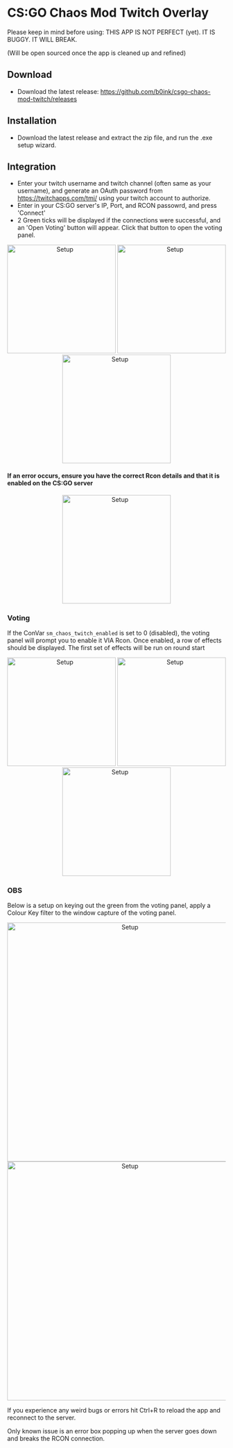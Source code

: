 # CS:GO Chaos Mod Twitch Overlay

Please keep in mind before using: THIS APP IS NOT PERFECT (yet). IT IS BUGGY. IT WILL BREAK.

(Will be open sourced once the app is cleaned up and refined)

## Download
- Download the latest release: https://github.com/b0ink/csgo-chaos-mod-twitch/releases

## Installation
- Download the latest release and extract the zip file, and run the .exe setup wizard.

## Integration
- Enter your twitch username and twitch channel (often same as your username), and generate an OAuth password from https://twitchapps.com/tmi/ using your twitch account to authorize.
- Enter in your CS:GO server's IP, Port, and RCON passowrd, and press 'Connect'
- 2 Green ticks will be displayed if the connections were successful, and an 'Open Voting' button will appear. Click that button to open the voting panel.

<p align="center">
	<img src="https://csgochaosmod.com/gallery/twitch-overlay/Setup_1.PNG" 	width="250" title="Setup">
	<img src="https://csgochaosmod.com/gallery/twitch-overlay/Setup_2.PNG" 	width="250" title="Setup">
	<img src="https://csgochaosmod.com/gallery/twitch-overlay/Setup_3.PNG" 	width="250" title="Setup">
</p>

#### If an error occurs, ensure you have the correct Rcon details and that it is enabled on the CS:GO server
<p align="center">
	<img src="https://csgochaosmod.com/gallery/twitch-overlay/Setup_4.PNG" 	width="250" title="Setup">
</p>

### Voting
If the ConVar `sm_chaos_twitch_enabled` is set to 0 (disabled), the voting panel will prompt you to enable it VIA Rcon. Once enabled, a row of effects should be displayed. The first set of effects will be run on round start

<p align="center">
	<img src="https://csgochaosmod.com/gallery/twitch-overlay/Voting_1.PNG" 	width="250" title="Setup">
	<img src="https://csgochaosmod.com/gallery/twitch-overlay/Voting_2.PNG" 	width="250" title="Setup">
	<img src="https://csgochaosmod.com/gallery/twitch-overlay/Voting_3.PNG" 	width="250" title="Setup">
</p>

### OBS
Below is a setup on keying out the green from the voting panel, apply a Colour Key filter to the window capture of the voting panel.

<p align="center">
	<img src="https://csgochaosmod.com/gallery/twitch-overlay/OBS_1.PNG" 	width="550" title="Setup">
	<img src="https://csgochaosmod.com/gallery/twitch-overlay/OBS_2.PNG" 	width="550" title="Setup">
</p>


If you experience any weird bugs or errors hit Ctrl+R to reload the app and reconnect to the server.

Only known issue is an error box popping up when the server goes down and breaks the RCON connection.
